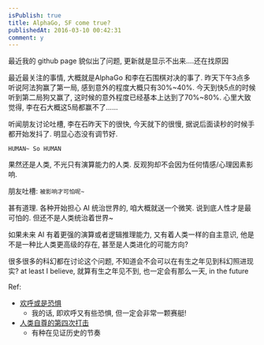 ```yaml
---
isPublish: true
title: AlphaGo, SF come true?
publishedAt: 2016-03-10 00:42:31
comment: y
---
```


最近我的 github page 貌似出了问题, 更新就是显示不出来....还在找原因


最近最关注的事情, 大概就是AlphaGo 和李在石围棋对决的事了. 昨天下午3点多听说阿法狗赢了第一局,
感到意外的程度大概只有30%~40%.
今天到快5点的时候听到第二局狗又赢了, 这时候的意外程度已经基本上达到了70%~80%.
心里大致觉得, 李在石大概这5局都赢不了......

听闻朋友讨论吐槽, 李在石昨天下的很快, 今天就下的很慢, 据说后面读秒的时候手都开始发抖了.
明显心态没有调节好.

`HUMAN~ So HUMAN`

果然还是人类, 不光只有演算能力的人类. 反观狗却不会因为任何情感/心理因素影响.

朋友吐槽: `被影响才可怕呢~`

甚有道理. 各种开始担心 AI 统治世界的, 咱大概就送一个微笑.
说到底人性才是最可怕的. 但还不是人类统治着世界~

如果未来 AI 有着更强的演算或者逻辑推理能力, 又有着人类一样的自主意识,
他是不是一种比人类更高级的存在, 甚至是人类进化的可能方向?

很多很多的科幻都在讨论这个问题, 不知道会不会可以在有生之年见到科幻照进现实?
at least I believe, 就算有生之年见不到, 也一定会有那么一天, in the future


Ref:

- [欢呼或是恐惧](https://www.douban.com/note/544278165/)
  * 我的话, 即欢呼又有些恐惧, 但一定会非常一颗赛艇!
- [人类自尊的第四次打击](https://mp.weixin.qq.com/s?__biz=MzA3Mjk0MTcyNg==&mid=401720430&idx=1&sn=f4aa917c01a69b7d228d4475719464b2&scene=1&srcid=0310MKfgDLTKJy8tfuRMzQza&key=710a5d99946419d9617c2b5cb2b73e6d17a0372b0298150a1a505f2cb732707725354f555eef27eeae94e1d0b97527fb&ascene=0&uin=MTMyMzY4NTU4MA%3D%3D&devicetype=iMac+MacBookPro12%2C1+OSX+OSX+10.11.3+build(15D21)&version=11020201&pass_ticket=VppRVRLWx28r%2BEet5CMQHQq1wfPN%2F%2Foh3zzPe0QcwLTY0S2FzlrN9OUDy4IbFF9P)
  * 有种在见证历史的节奏
